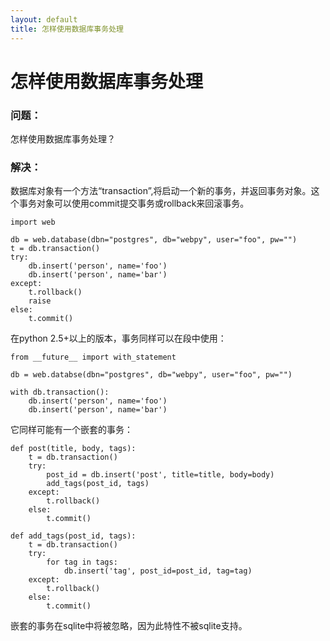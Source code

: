 ```yaml
---
layout: default
title: 怎样使用数据库事务处理
---
```


# 怎样使用数据库事务处理

### 问题：

怎样使用数据库事务处理？

### 解决：

数据库对象有一个方法“transaction”,将启动一个新的事务，并返回事务对象。这个事务对象可以使用commit提交事务或rollback来回滚事务。

    import web

    db = web.database(dbn="postgres", db="webpy", user="foo", pw="")
    t = db.transaction()
    try:
        db.insert('person', name='foo')
        db.insert('person', name='bar')
    except:
        t.rollback()
        raise
    else:
        t.commit()

在python 2.5+以上的版本，事务同样可以在段中使用：

    from __future__ import with_statement

    db = web.databse(dbn="postgres", db="webpy", user="foo", pw="")

    with db.transaction():
        db.insert('person', name='foo')
        db.insert('person', name='bar')

它同样可能有一个嵌套的事务：

    def post(title, body, tags):
        t = db.transaction()
        try:
            post_id = db.insert('post', title=title, body=body)
            add_tags(post_id, tags)
        except:
            t.rollback()
        else:
            t.commit()

    def add_tags(post_id, tags):
        t = db.transaction()
        try:
            for tag in tags:
                db.insert('tag', post_id=post_id, tag=tag)
        except:
            t.rollback()
        else:
            t.commit()

嵌套的事务在sqlite中将被忽略，因为此特性不被sqlite支持。
